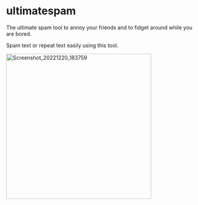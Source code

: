 # ultimatespam
The ultimate spam tool to annoy your friends and to fidget around while you are bored.

Spam text or repeat text easily using this tool.

<img width="390" alt="Screenshot_20221220_183759" src="https://user-images.githubusercontent.com/105666935/209134403-53493b28-09e6-4725-b2ac-7b40bf147c1a.png">
